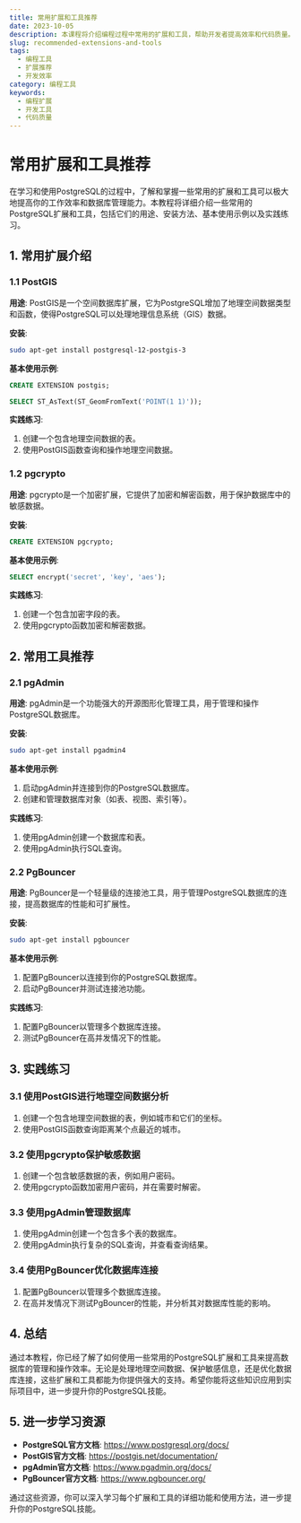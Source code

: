 ```yaml
---
title: 常用扩展和工具推荐
date: 2023-10-05
description: 本课程将介绍编程过程中常用的扩展和工具，帮助开发者提高效率和代码质量。
slug: recommended-extensions-and-tools
tags:
  - 编程工具
  - 扩展推荐
  - 开发效率
category: 编程工具
keywords:
  - 编程扩展
  - 开发工具
  - 代码质量
---
```


# 常用扩展和工具推荐

在学习和使用PostgreSQL的过程中，了解和掌握一些常用的扩展和工具可以极大地提高你的工作效率和数据库管理能力。本教程将详细介绍一些常用的PostgreSQL扩展和工具，包括它们的用途、安装方法、基本使用示例以及实践练习。

## 1. 常用扩展介绍

### 1.1 PostGIS

**用途**: PostGIS是一个空间数据库扩展，它为PostgreSQL增加了地理空间数据类型和函数，使得PostgreSQL可以处理地理信息系统（GIS）数据。

**安装**:
```bash
sudo apt-get install postgresql-12-postgis-3
```

**基本使用示例**:
```sql
CREATE EXTENSION postgis;

SELECT ST_AsText(ST_GeomFromText('POINT(1 1)'));
```

**实践练习**:
1. 创建一个包含地理空间数据的表。
2. 使用PostGIS函数查询和操作地理空间数据。

### 1.2 pgcrypto

**用途**: pgcrypto是一个加密扩展，它提供了加密和解密函数，用于保护数据库中的敏感数据。

**安装**:
```sql
CREATE EXTENSION pgcrypto;
```

**基本使用示例**:
```sql
SELECT encrypt('secret', 'key', 'aes');
```

**实践练习**:
1. 创建一个包含加密字段的表。
2. 使用pgcrypto函数加密和解密数据。

## 2. 常用工具推荐

### 2.1 pgAdmin

**用途**: pgAdmin是一个功能强大的开源图形化管理工具，用于管理和操作PostgreSQL数据库。

**安装**:
```bash
sudo apt-get install pgadmin4
```

**基本使用示例**:
1. 启动pgAdmin并连接到你的PostgreSQL数据库。
2. 创建和管理数据库对象（如表、视图、索引等）。

**实践练习**:
1. 使用pgAdmin创建一个数据库和表。
2. 使用pgAdmin执行SQL查询。

### 2.2 PgBouncer

**用途**: PgBouncer是一个轻量级的连接池工具，用于管理PostgreSQL数据库的连接，提高数据库的性能和可扩展性。

**安装**:
```bash
sudo apt-get install pgbouncer
```

**基本使用示例**:
1. 配置PgBouncer以连接到你的PostgreSQL数据库。
2. 启动PgBouncer并测试连接池功能。

**实践练习**:
1. 配置PgBouncer以管理多个数据库连接。
2. 测试PgBouncer在高并发情况下的性能。

## 3. 实践练习

### 3.1 使用PostGIS进行地理空间数据分析

1. 创建一个包含地理空间数据的表，例如城市和它们的坐标。
2. 使用PostGIS函数查询距离某个点最近的城市。

### 3.2 使用pgcrypto保护敏感数据

1. 创建一个包含敏感数据的表，例如用户密码。
2. 使用pgcrypto函数加密用户密码，并在需要时解密。

### 3.3 使用pgAdmin管理数据库

1. 使用pgAdmin创建一个包含多个表的数据库。
2. 使用pgAdmin执行复杂的SQL查询，并查看查询结果。

### 3.4 使用PgBouncer优化数据库连接

1. 配置PgBouncer以管理多个数据库连接。
2. 在高并发情况下测试PgBouncer的性能，并分析其对数据库性能的影响。

## 4. 总结

通过本教程，你已经了解了如何使用一些常用的PostgreSQL扩展和工具来提高数据库的管理和操作效率。无论是处理地理空间数据、保护敏感信息，还是优化数据库连接，这些扩展和工具都能为你提供强大的支持。希望你能将这些知识应用到实际项目中，进一步提升你的PostgreSQL技能。

## 5. 进一步学习资源

- **PostgreSQL官方文档**: https://www.postgresql.org/docs/
- **PostGIS官方文档**: https://postgis.net/documentation/
- **pgAdmin官方文档**: https://www.pgadmin.org/docs/
- **PgBouncer官方文档**: https://www.pgbouncer.org/

通过这些资源，你可以深入学习每个扩展和工具的详细功能和使用方法，进一步提升你的PostgreSQL技能。